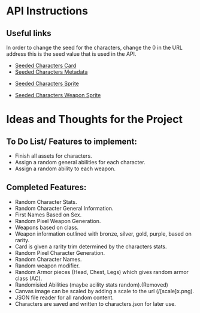 # API Instructions

## Useful links

In order to change the seed for the characters, change the 0 in the URL address this is the seed value that is used in the API.

<!--
- [Pre-generated Characters Card](https://character-generation-api.herokuapp.com/0/1x.png)
- [Pre-generated Characters Metadata](https://character-generation-api.herokuapp.com/0/metadata)
-->

- [Seeded Characters Card](https://character-generation-api.herokuapp.com/seed/0/1x.png)
- [Seeded Characters Metadata](https://character-generation-api.herokuapp.com/seed/0/metadata)

<!-- - [Pre-generated Characters Sprite](https://character-generation-api.herokuapp.com/sprite/0/1x.png) -->

- [Seeded Characters Sprite](https://character-generation-api.herokuapp.com/sprite/0/1x.png)

<!-- - [Pre-generated Characters Weapon Sprite](https://character-generation-api.herokuapp.com/weapon/0/1x.png) -->

- [Seeded Characters Weapon Sprite](https://character-generation-api.herokuapp.com/sprite/weapon/1x.png)

<!--
## Setup

Run `npm init` inside the `api` directory to install all dependencies for the API.

In Order for this to work. You must create an environment file `.env` and
assign values to These variables inside there:

```
INFURA_NETWORK=""
INFURA_API_KEY=""
DGC_ADDRESS=""
PORT=
```

`INFURA_NETWORK` being the network you wish to access from (rinkeby, mainet, etc).
`INFURA_API_KEY` being your API key from Infura.
`DGC_ADDRESS` being the address of the contract.
`PORT` being the port you want the API to open on.

## Assets

All assets are stored in the `assets` directory. This contains all art and `.json` files containing information about the assets.

## Source Files

All SOurce files are within the `src` directory. `src` contains the files responsible for the generation, drawing and utils of the API.
-->

# Ideas and Thoughts for the Project

## To Do List/ Features to implement:

- Finish all assets for characters.
- Assign a random general abilities for each character.
- Assign a random ability to each weapon.

## Completed Features:

- Random Character Stats.
- Random Character General Information.
- First Names Based on Sex.
- Random Pixel Weapon Generation.
- Weapons based on class.
- Weapon information outlined with bronze,
  silver, gold, purple, based on rarity.
- Card is given a rarity trim determined
  by the characters stats.
- Random Pixel Character Generation.
- Random Character Names.
- Random weapon modifier.
- Random Armor pieces (Head, Chest, Legs) which gives random armor class (AC).
- Randomisied Abilities (maybe acility stats random).(Removed)
- Canvas image can be scaled by adding a scale
  to the url (/[scale]x.png).
- JSON file reader for
  all random content.
- Characters are saved and written to
  characters.json for later use.

<!--
## Elemental Table (Maybe?)

- Fire > Earth
- Fire < Water
- Fire

## Game Idea

- Randomly genegated tilsets placed together with random
  enemy placements and loot chest placed at the end.

- Community hub area

# Character Lore / The Land of Zenethia Lore

A RPG based Character generator with stats, general information, weapons, abilities and with a 32x32 pixel sprite portrait.

## Lore

### Pre-Pre Lore

Before the War:

### Pre Lore

The War:

### Current Lore

After the War:

## Lands

There are 3 main Isles, consisting of 2 Upper Isles and the Lower Isle.

### Upper Isles:

North West Isle: Zenaria or Xanaria
North East Isle: Zenethia or Xanethia

### Lower Isle:

South Isle: Zarkus
-->
